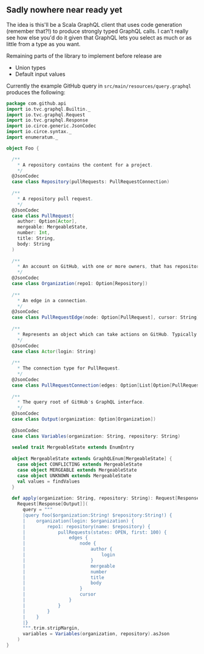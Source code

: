 ## Sadly nowhere near ready yet

The idea is this'll be a Scala GraphQL client that uses code generation (remember that?!) to
produce strongly typed GraphQL calls. I can't really see how else you'd do it given
that GraphQL lets you select as much or as little from a type as you want.

Remaining parts of the library to implement before release are

- Union types
- Default input values

Currently the example GitHub query in `src/main/resources/query.graphql` produces the following:

```scala
package com.github.api
import io.tvc.graphql.Builtin._
import io.tvc.graphql.Request
import io.tvc.graphql.Response
import io.circe.generic.JsonCodec
import io.circe.syntax._
import enumeratum._

object Foo {

  /**
    * A repository contains the content for a project.
    */
  @JsonCodec
  case class Repository(pullRequests: PullRequestConnection)
  
  /**
    * A repository pull request.
    */
  @JsonCodec
  case class PullRequest(
    author: Option[Actor],
    mergeable: MergeableState,
    number: Int,
    title: String,
    body: String
  )
  
  /**
    * An account on GitHub, with one or more owners, that has repositories, members and teams.
    */
  @JsonCodec
  case class Organization(repo1: Option[Repository])
  
  /**
    * An edge in a connection.
    */
  @JsonCodec
  case class PullRequestEdge(node: Option[PullRequest], cursor: String)
  
  /**
    * Represents an object which can take actions on GitHub. Typically a User or Bot.
    */
  @JsonCodec
  case class Actor(login: String)
  
  /**
    * The connection type for PullRequest.
    */
  @JsonCodec
  case class PullRequestConnection(edges: Option[List[Option[PullRequestEdge]]])
  
  /**
    * The query root of GitHub's GraphQL interface.
    */
  @JsonCodec
  case class Output(organization: Option[Organization])
  
  @JsonCodec
  case class Variables(organization: String, repository: String)
  
  sealed trait MergeableState extends EnumEntry
  
  object MergeableState extends GraphQLEnum[MergeableState] {
    case object CONFLICTING extends MergeableState
    case object MERGEABLE extends MergeableState
    case object UNKNOWN extends MergeableState
    val values = findValues
  }
  
  def apply(organization: String, repository: String): Request[Response[Output]] =
    Request[Response[Output]](
      query = """
      |query foo($organization:String! $repository:String!) {
      |    organization(login: $organization) {
      |        repo1: repository(name: $repository) {
      |            pullRequests(states: OPEN, first: 100) {
      |                edges {
      |                    node {
      |                        author {
      |                            login
      |                        }
      |                        mergeable
      |                        number
      |                        title
      |                        body
      |                    }
      |                    cursor
      |                }
      |            }
      |        }
      |    }
      |}
      """.trim.stripMargin,
      variables = Variables(organization, repository).asJson
    )
}
```
